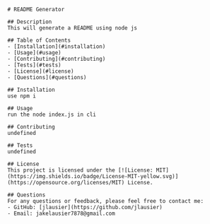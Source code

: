 
    # README Generator
    
    ## Description
    This will generate a README using node js
    
    ## Table of Contents
    - [Installation](#installation)
    - [Usage](#usage)
    - [Contributing](#contributing)
    - [Tests](#tests)
    - [License](#license)
    - [Questions](#questions)
    
    ## Installation
    use npm i
    
    ## Usage
    run the node index.js in cli
    
    ## Contributing
    undefined 
    
    ## Tests
    undefined 
    
    ## License
    This project is licensed under the [![License: MIT](https://img.shields.io/badge/License-MIT-yellow.svg)](https://opensource.org/licenses/MIT) License.
    
    ## Questions
    For any questions or feedback, please feel free to contact me:
    - GitHub: [jlausier](https://github.com/jlausier)
    - Email: jakelausier7878@gmail.com
    